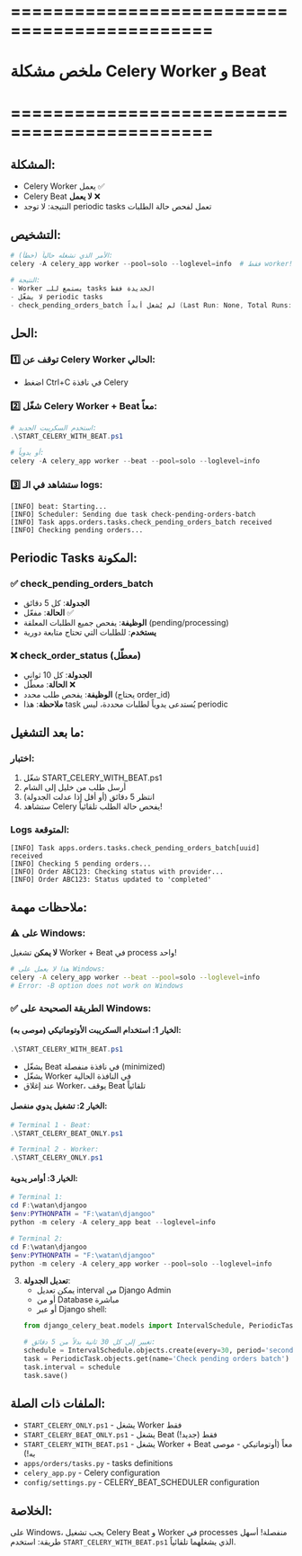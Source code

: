 # =============================================
# ملخص مشكلة Celery Worker و Beat
# =============================================

## المشكلة:
- Celery Worker يعمل ✅
- Celery Beat **لا يعمل** ❌
- النتيجة: لا توجد periodic tasks تعمل لفحص حالة الطلبات

## التشخيص:
```powershell
# الأمر الذي تشغله حالياً (خطأ):
celery -A celery_app worker --pool=solo --loglevel=info  # فقط worker!

# النتيجة:
- Worker يستمع للـ tasks الجديدة فقط
- لا يشغّل periodic tasks
- check_pending_orders_batch لم يُشغل أبداً (Last Run: None, Total Runs: 0)
```

## الحل:

### 1️⃣ توقف عن Celery Worker الحالي:
- اضغط Ctrl+C في نافذة Celery

### 2️⃣ شغّل Celery Worker + Beat معاً:
```powershell
# استخدم السكريبت الجديد:
.\START_CELERY_WITH_BEAT.ps1

# أو يدوياً:
celery -A celery_app worker --beat --pool=solo --loglevel=info
```

### 3️⃣ ستشاهد في الـ logs:
```
[INFO] beat: Starting...
[INFO] Scheduler: Sending due task check-pending-orders-batch
[INFO] Task apps.orders.tasks.check_pending_orders_batch received
[INFO] Checking pending orders...
```

## Periodic Tasks المكونة:

### ✅ check_pending_orders_batch
- **الجدولة**: كل 5 دقائق
- **الحالة**: مفعّل ✅
- **الوظيفة**: يفحص جميع الطلبات المعلقة (pending/processing)
- **يستخدم**: للطلبات التي تحتاج متابعة دورية

### ❌ check_order_status (معطّل)
- **الجدولة**: كل 10 ثواني
- **الحالة**: معطّل ❌
- **الوظيفة**: يفحص طلب محدد (يحتاج order_id)
- **ملاحظة**: هذا task يُستدعى يدوياً لطلبات محددة، ليس periodic

## ما بعد التشغيل:

### اختبار:
1. شغّل START_CELERY_WITH_BEAT.ps1
2. أرسل طلب من خليل إلى الشام
3. انتظر 5 دقائق (أو أقل إذا عدلت الجدولة)
4. ستشاهد Celery يفحص حالة الطلب تلقائياً!

### Logs المتوقعة:
```
[INFO] Task apps.orders.tasks.check_pending_orders_batch[uuid] received
[INFO] Checking 5 pending orders...
[INFO] Order ABC123: Checking status with provider...
[INFO] Order ABC123: Status updated to 'completed'
```

## ملاحظات مهمة:

### ⚠️ على Windows:
**لا يمكن** تشغيل Worker + Beat في process واحد!
```bash
# هذا لا يعمل على Windows:
celery -A celery_app worker --beat --pool=solo --loglevel=info
# Error: -B option does not work on Windows
```

### ✅ الطريقة الصحيحة على Windows:

#### الخيار 1: استخدام السكريبت الأوتوماتيكي (موصى به):
```powershell
.\START_CELERY_WITH_BEAT.ps1
```
- يشغّل Beat في نافذة منفصلة (minimized)
- يشغّل Worker في النافذة الحالية
- عند إغلاق Worker، يوقف Beat تلقائياً

#### الخيار 2: تشغيل يدوي منفصل:
```powershell
# Terminal 1 - Beat:
.\START_CELERY_BEAT_ONLY.ps1

# Terminal 2 - Worker:
.\START_CELERY_ONLY.ps1
```

#### الخيار 3: أوامر يدوية:
```powershell
# Terminal 1:
cd F:\watan\djangoo
$env:PYTHONPATH = "F:\watan\djangoo"
python -m celery -A celery_app beat --loglevel=info

# Terminal 2:
cd F:\watan\djangoo
$env:PYTHONPATH = "F:\watan\djangoo"
python -m celery -A celery_app worker --pool=solo --loglevel=info
```

3. **تعديل الجدولة**:
   - يمكن تعديل interval من Django Admin
   - أو من Database مباشرة
   - أو عبر Django shell:
   ```python
   from django_celery_beat.models import IntervalSchedule, PeriodicTask
   
   # تغيير إلى كل 30 ثانية بدلاً من 5 دقائق:
   schedule = IntervalSchedule.objects.create(every=30, period='seconds')
   task = PeriodicTask.objects.get(name='Check pending orders batch')
   task.interval = schedule
   task.save()
   ```

## الملفات ذات الصلة:
- `START_CELERY_ONLY.ps1` - يشغل Worker فقط
- `START_CELERY_BEAT_ONLY.ps1` - يشغل Beat فقط (جديد!)
- `START_CELERY_WITH_BEAT.ps1` - يشغل Worker + Beat معاً (أوتوماتيكي - موصى به!)
- `apps/orders/tasks.py` - tasks definitions
- `celery_app.py` - Celery configuration
- `config/settings.py` - CELERY_BEAT_SCHEDULER configuration

## الخلاصة:
على Windows، يجب تشغيل Celery Beat و Worker في processes منفصلة!
أسهل طريقة: استخدم `START_CELERY_WITH_BEAT.ps1` الذي يشغلهما تلقائياً.
